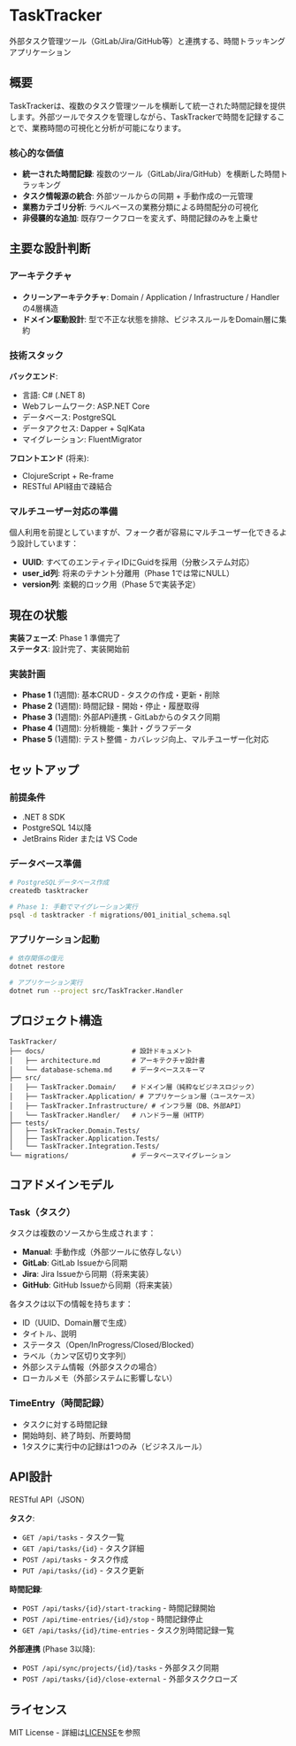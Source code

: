 # TaskTracker

外部タスク管理ツール（GitLab/Jira/GitHub等）と連携する、時間トラッキングアプリケーション

## 概要

TaskTrackerは、複数のタスク管理ツールを横断して統一された時間記録を提供します。外部ツールでタスクを管理しながら、TaskTrackerで時間を記録することで、業務時間の可視化と分析が可能になります。

### 核心的な価値

- **統一された時間記録**: 複数のツール（GitLab/Jira/GitHub）を横断した時間トラッキング
- **タスク情報源の統合**: 外部ツールからの同期 + 手動作成の一元管理
- **業務カテゴリ分析**: ラベルベースの業務分類による時間配分の可視化
- **非侵襲的な追加**: 既存ワークフローを変えず、時間記録のみを上乗せ

## 主要な設計判断

### アーキテクチャ

- **クリーンアーキテクチャ**: Domain / Application / Infrastructure / Handler の4層構造
- **ドメイン駆動設計**: 型で不正な状態を排除、ビジネスルールをDomain層に集約

### 技術スタック

**バックエンド**:
- 言語: C# (.NET 8)
- Webフレームワーク: ASP.NET Core
- データベース: PostgreSQL
- データアクセス: Dapper + SqlKata
- マイグレーション: FluentMigrator

**フロントエンド** (将来):
- ClojureScript + Re-frame
- RESTful API経由で疎結合

### マルチユーザー対応の準備

個人利用を前提としていますが、フォーク者が容易にマルチユーザー化できるよう設計しています：

- **UUID**: すべてのエンティティIDにGuidを採用（分散システム対応）
- **user_id列**: 将来のテナント分離用（Phase 1では常にNULL）
- **version列**: 楽観的ロック用（Phase 5で実装予定）

## 現在の状態

**実装フェーズ**: Phase 1 準備完了  
**ステータス**: 設計完了、実装開始前

### 実装計画

- **Phase 1** (1週間): 基本CRUD - タスクの作成・更新・削除
- **Phase 2** (1週間): 時間記録 - 開始・停止・履歴取得
- **Phase 3** (1週間): 外部API連携 - GitLabからのタスク同期
- **Phase 4** (1週間): 分析機能 - 集計・グラフデータ
- **Phase 5** (1週間): テスト整備 - カバレッジ向上、マルチユーザー化対応

## セットアップ

### 前提条件

- .NET 8 SDK
- PostgreSQL 14以降
- JetBrains Rider または VS Code

### データベース準備

```bash
# PostgreSQLデータベース作成
createdb tasktracker

# Phase 1: 手動でマイグレーション実行
psql -d tasktracker -f migrations/001_initial_schema.sql
```

### アプリケーション起動

```bash
# 依存関係の復元
dotnet restore

# アプリケーション実行
dotnet run --project src/TaskTracker.Handler
```

## プロジェクト構造

```
TaskTracker/
├── docs/                      # 設計ドキュメント
│   ├── architecture.md        # アーキテクチャ設計書
│   └── database-schema.md     # データベーススキーマ
├── src/
│   ├── TaskTracker.Domain/    # ドメイン層（純粋なビジネスロジック）
│   ├── TaskTracker.Application/ # アプリケーション層（ユースケース）
│   ├── TaskTracker.Infrastructure/ # インフラ層（DB、外部API）
│   └── TaskTracker.Handler/   # ハンドラー層（HTTP）
├── tests/
│   ├── TaskTracker.Domain.Tests/
│   ├── TaskTracker.Application.Tests/
│   └── TaskTracker.Integration.Tests/
└── migrations/                # データベースマイグレーション
```

## コアドメインモデル

### Task（タスク）

タスクは複数のソースから生成されます：

- **Manual**: 手動作成（外部ツールに依存しない）
- **GitLab**: GitLab Issueから同期
- **Jira**: Jira Issueから同期（将来実装）
- **GitHub**: GitHub Issueから同期（将来実装）

各タスクは以下の情報を持ちます：

- ID（UUID、Domain層で生成）
- タイトル、説明
- ステータス（Open/InProgress/Closed/Blocked）
- ラベル（カンマ区切り文字列）
- 外部システム情報（外部タスクの場合）
- ローカルメモ（外部システムに影響しない）

### TimeEntry（時間記録）

- タスクに対する時間記録
- 開始時刻、終了時刻、所要時間
- 1タスクに実行中の記録は1つのみ（ビジネスルール）

## API設計

RESTful API（JSON）

**タスク**:
- `GET /api/tasks` - タスク一覧
- `GET /api/tasks/{id}` - タスク詳細
- `POST /api/tasks` - タスク作成
- `PUT /api/tasks/{id}` - タスク更新

**時間記録**:
- `POST /api/tasks/{id}/start-tracking` - 時間記録開始
- `POST /api/time-entries/{id}/stop` - 時間記録停止
- `GET /api/tasks/{id}/time-entries` - タスク別時間記録一覧

**外部連携** (Phase 3以降):
- `POST /api/sync/projects/{id}/tasks` - 外部タスク同期
- `POST /api/tasks/{id}/close-external` - 外部タスククローズ

## ライセンス

MIT License - 詳細は[LICENSE](LICENSE)を参照
